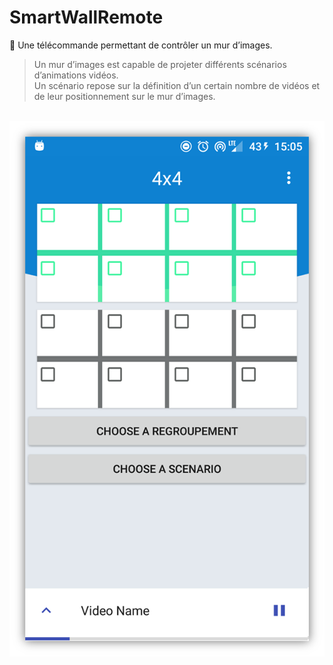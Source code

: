 # SmartWallRemote
:iphone: Une télécommande permettant de contrôler un mur d’images.

> Un mur d’images est capable de projeter différents scénarios d’animations vidéos.  
> Un scénario repose sur la définition d’un certain nombre de vidéos et de leur positionnement sur le mur d’images.

<p align="center">
  <a href="./screen.png">
    <img alt="ScreenShot~ prompt" src="./screen.png">
  </a>
</p>
